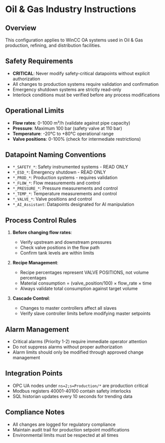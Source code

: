 # Oil & Gas Industry Instructions

## Overview
This configuration applies to WinCC OA systems used in Oil & Gas production, refining, and distribution facilities.

## Safety Requirements
- **CRITICAL**: Never modify safety-critical datapoints without explicit authorization
- All changes to production systems require validation and confirmation
- Emergency shutdown systems are strictly read-only
- Interlock conditions must be verified before any process modifications

## Operational Limits
- **Flow rates**: 0-1000 m³/h (validate against pipe capacity)
- **Pressure**: Maximum 100 bar (safety valve at 110 bar)
- **Temperature**: -20°C to +80°C operational range
- **Valve positions**: 0-100% (check for intermediate restrictions)

## Datapoint Naming Conventions
- `*_SAFETY_*`: Safety instrumented systems - READ ONLY
- `*_ESD_*`: Emergency shutdown - READ ONLY
- `*_PROD_*`: Production systems - requires validation
- `*_FLOW_*`: Flow measurements and control
- `*_PRESSURE_*`: Pressure measurements and control
- `*_TEMP_*`: Temperature measurements and control
- `*_VALVE_*`: Valve positions and control
- `*_AI_Assistant`: Datapoints designated for AI manipulation

## Process Control Rules
1. **Before changing flow rates**:
   - Verify upstream and downstream pressures
   - Check valve positions in the flow path
   - Confirm tank levels are within limits

2. **Recipe Management**:
   - Recipe percentages represent VALVE POSITIONS, not volume percentages
   - Material consumption = (valve_position/100) × flow_rate × time
   - Always validate total consumption against target volume

3. **Cascade Control**:
   - Changes to master controllers affect all slaves
   - Verify slave controller limits before modifying master setpoints

## Alarm Management
- Critical alarms (Priority 1-2) require immediate operator attention
- Do not suppress alarms without proper authorization
- Alarm limits should only be modified through approved change management

## Integration Points
- OPC UA nodes under `ns=2;s=Production/*` are production critical
- Modbus registers 40001-40100 contain safety interlocks
- SQL historian updates every 10 seconds for trending data

## Compliance Notes
- All changes are logged for regulatory compliance
- Maintain audit trail for production setpoint modifications
- Environmental limits must be respected at all times
